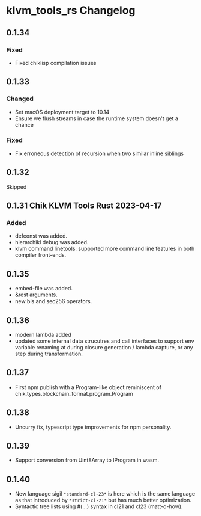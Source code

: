 # klvm_tools_rs Changelog

## 0.1.34
### Fixed
- Fixed chiklisp compilation issues


## 0.1.33
### Changed
- Set macOS deployment target to 10.14
- Ensure we flush streams in case the runtime system doesn't get a chance
### Fixed
- Fix erroneous detection of recursion when two similar inline siblings


## 0.1.32
Skipped

## 0.1.31 Chik KLVM Tools Rust 2023-04-17

### Added

- defconst was added.
- hierarchikl debug was added.
- klvm command linetools: supported more command line features in both compiler front-ends.

## 0.1.35 

- embed-file was added.
- &rest arguments.
- new bls and sec256 operators.

## 0.1.36

- modern lambda added
- updated some internal data strucutres and call interfaces to support env variable renaming at during closure generation / lambda capture, or any step during transformation.

## 0.1.37

- First npm publish with a Program-like object reminiscent of
  chik.types.blockchain_format.program.Program

## 0.1.38

- Uncurry fix, typescript type improvements for npm personality.

## 0.1.39

- Support conversion from Uint8Array to IProgram in wasm.

## 0.1.40

- New language sigil ```*standard-cl-23*``` is here which is the same language as that introduced by ```*strict-cl-21*``` but has much better optimization.
- Syntactic tree lists using #(...) syntax in cl21 and cl23 (matt-o-how).
